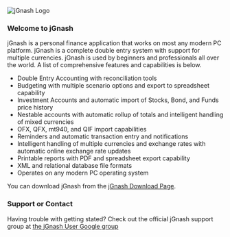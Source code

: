 ![jGnash Logo](http://jgnash.github.io/img/jgnash-logo.png)

### Welcome to jGnash
jGnash is a personal finance application that works on most any modern PC platform. jGnash is a complete double entry system with support for multiple currencies. jGnash is used by beginners and professionals all over the world. A list of comprehensive features and capabilities is below.

* Double Entry Accounting with reconciliation tools
* Budgeting with multiple scenario options and export to spreadsheet capability
* Investment Accounts and automatic import of Stocks, Bond, and Funds price history
* Nestable accounts with automatic rollup of totals and intelligent handling of mixed currencies
* OFX, QFX, mt940, and QIF import capabilities
* Reminders and automatic transaction entry and notifications
* Intelligent handling of multiple currencies and exchange rates with automatic online exchange rate updates
* Printable reports with PDF and spreadsheet export capability
* XML and relational database file formats
* Operates on any modern PC operating system

You can download jGnash from the [jGnash Download Page](https://sourceforge.net/projects/jgnash/files/Active%20Stable%202.x/).

### Support or Contact
Having trouble with getting stated? Check out the official jGnash support group at [ the jGnash User Google group](https://groups.google.com/forum/#!forum/jgnash-user)